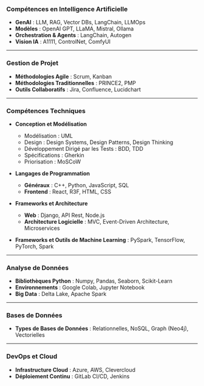 ### Compétences en Intelligence Artificielle

- **GenAI** : LLM, RAG, Vector DBs, LangChain, LLMOps
- **Modèles** : OpenAI GPT, LLaMA, Mistral, Ollama
- **Orchestration & Agents** : LangChain, Autogen
- **Vision IA** : A1111, ControlNet, ComfyUI

---

### Gestion de Projet

- **Méthodologies Agile** : Scrum, Kanban
- **Méthodologies Traditionnelles** : PRINCE2, PMP
- **Outils Collaboratifs** : Jira, Confluence, Lucidchart

---

### Compétences Techniques

- **Conception et Modélisation**
  - Modélisation : UML
  - Design : Design Systems, Design Patterns, Design Thinking
  - Développement Dirigé par les Tests : BDD, TDD
  - Spécifications : Gherkin
  - Priorisation : MoSCoW

- **Langages de Programmation**
  - **Généraux** : C++, Python, JavaScript, SQL
  - **Frontend** : React, R3F, HTML, CSS

- **Frameworks et Architecture**
  - **Web** : Django, API Rest, Node.js
  - **Architecture Logicielle** : MVC, Event-Driven Architecture, Microservices

- **Frameworks et Outils de Machine Learning** : PySpark, TensorFlow, PyTorch, Spark

---

### Analyse de Données

- **Bibliothèques Python** : Numpy, Pandas, Seaborn, Scikit-Learn
- **Environnements** : Google Colab, Jupyter Notebook
- **Big Data** : Delta Lake, Apache Spark

---

### Bases de Données

- **Types de Bases de Données** : Relationnelles, NoSQL, Graph (Neo4j), Vectorielles

---

### DevOps et Cloud

- **Infrastructure Cloud** : Azure, AWS, Clevercloud
- **Déploiement Continu** : GitLab CI/CD, Jenkins

